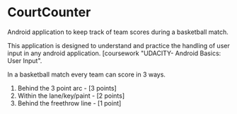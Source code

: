 # CourtCounter
Android application to keep track of team scores during a basketball match. 

This application is designed to understand and practice the handling of user input in any android application.
[coursework "UDACITY- Android Basics: User Input".

In a basketball match every team can score in 3 ways.
1. Behind the 3 point arc - [3 points]
2. Within the lane/key/paint - [2 points]
3. Behind the freethrow line - [1 point]

